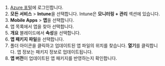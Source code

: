 
1. [Azure 포털](https://portal.azure.com)에 로그인합니다.  
2. **모든 서비스** > **Intune**을 선택합니다. Intune은 **모니터링 + 관리** 섹션에 있습니다.  
3. **Mobile Apps** > **앱**을 선택합니다.
4. 앱 목록에서 앱을 찾아 선택합니다.  
5. **개요** 블레이드에서 **속성**을 선택합니다.  
6. **앱 패키지 파일**을 선택합니다.  
7. 폴더 아이콘을 클릭하고 업데이트된 앱 파일의 위치를 찾습니다. **열기**를 클릭합니다. 앱 정보는 패키지 정보로 업데이트됩니다.  
8. **앱 버전**이 업데이트된 앱 패키지를 반영하는지 확인합니다.  
